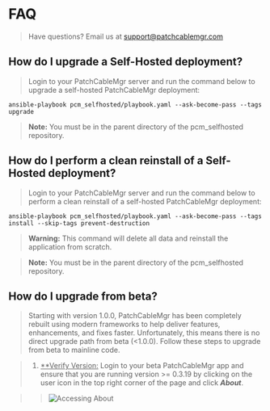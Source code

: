 # FAQ
> Have questions?  Email us at [support@patchcablemgr.com](mailto:support@patchcablemgr.com)

## How do I upgrade a Self-Hosted deployment?
> Login to your PatchCableMgr server and run the command below to upgrade a self-hosted PatchCableMgr deployment:

```
ansible-playbook pcm_selfhosted/playbook.yaml --ask-become-pass --tags upgrade
```

> **Note:** You must be in the parent directory of the pcm_selfhosted repository.

## How do I perform a clean reinstall of a Self-Hosted deployment?
> Login to your PatchCableMgr server and run the command below to perform a clean reinstall of a self-hosted PatchCableMgr deployment:

```
ansible-playbook pcm_selfhosted/playbook.yaml --ask-become-pass --tags install --skip-tags prevent-destruction
```

> **Warning:** This command will delete all data and reinstall the application from scratch.

> **Note:** You must be in the parent directory of the pcm_selfhosted repository.


## How do I upgrade from beta?
> Starting with version 1.0.0, PatchCableMgr has been completely rebuilt using modern frameworks to help deliver features, enhancements, and fixes faster.  Unfortunately, this means there is no direct upgrade path from beta (<1.0.0).  Follow these steps to upgrade from beta to mainline code.

> 1. <u>**Verify Version:</u> Login to your beta PatchCableMgr app and ensure that you are running version >= 0.3.19 by clicking on the user icon in the top right corner of the page and click ***About***.

>> ![Accessing About](https://pcm-documentation-images.s3.us-west-2.amazonaws.com/public/Beta_Accessing_About.PNG "Accessing About")